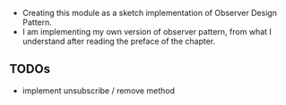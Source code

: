 - Creating this module as a sketch implementation of Observer Design Pattern.
- I am implementing my own version of observer pattern, from what I understand 
  after reading the preface of the chapter. 

## TODOs
- implement unsubscribe / remove method